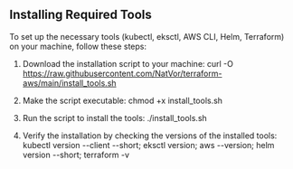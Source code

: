 ## Installing Required Tools

To set up the necessary tools (kubectl, eksctl, AWS CLI, Helm, Terraform) on your machine, follow these steps:

1. Download the installation script to your machine:
   curl -O https://raw.githubusercontent.com/NatVor/terraform-aws/main/install_tools.sh
   
2. Make the script executable:
   chmod +x install_tools.sh
   
3. Run the script to install the tools:
   ./install_tools.sh
  
4. Verify the installation by checking the versions of the installed tools:
   kubectl version --client --short;
   eksctl version;
   aws --version;
   helm version --short;
   terraform -v
